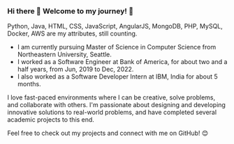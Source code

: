 ### Hi there 👋 Welcome to my journey! 🤩
Python, Java, HTML, CSS, JavaScript, AngularJS, MongoDB, PHP, MySQL, Docker, AWS are my attributes, still counting.

- I am currently pursuing Master of Science in Computer Science from Northeastern University, Seattle.
- I worked as a Software Engineer at Bank of America, for about two and a half years, from Jun, 2019 to Dec, 2022.
- I also worked as a Software Developer Intern at IBM, India for about 5 months.

I love fast-paced environments where I can be creative, solve problems, and collaborate with others. I'm passionate about designing and developing innovative solutions to real-world problems, and have completed several academic projects to this end.

Feel free to check out my projects and connect with me on GitHub! 😊

<!--
**vrinda-bisani/vrinda-bisani** is a ✨ _special_ ✨ repository because its `README.md` (this file) appears on your GitHub profile.

Here are some ideas to get you started:

- 🔭 I’m currently working on ...
- 🌱 I’m currently learning ...
- 👯 I’m looking to collaborate on ...
- 🤔 I’m looking for help with ...
- 💬 Ask me about ...
- 📫 How to reach me: ...
- 😄 Pronouns: ...
- ⚡ Fun fact: ...
-->
